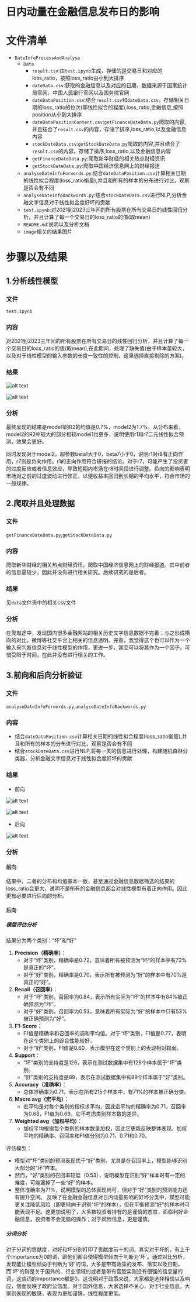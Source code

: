 # 日内动量在金融信息发布日的影响
# 文件清单
- `DateInfoProcessAndAnalyse`
    - `Data` 
        - `result.csv`:由`test.ipynb`生成，存储的是交易日和对应的loss_ratio，按照loss_ratio由小到大排序
        - `dateData.csv`:获取的金融信息以及对应的日期，数据来源于国家统计局官网，中国人民银行官网以及国务院官网
        - `dateDataPosition.csv`:结合`result.csv`和`dateData.csv`，存储相关日期的loss_ratio的位次(即线性拟合的程度),loss_ratio,金融信息,按照position从小到大排序
        - `dateDataPositionContent.csv`:`getFinanceDateData.py`爬取的内容,并且结合了`result.csv`的内容，存储了排序,loss_ratio,以及金融信息内容
        - `stockDateData.csv`:`getStockDateData.py`爬取的内容,并且结合了`result.csv`的内容，存储了排序,loss_ratio,以及金融信息内容
        - `getFinanceDateData.py`:爬取新华财经的相关热点财经资讯
        - `getStockDateData.py`:爬取中国经济信息网上的财经报道
    - `analyseDateInfoForwords.py`:结合`dateDataPosition.csv`计算相关日期的线性拟合程度(loss_ratio衡量),并且和所有的样本的分布进行对比，观察是否会有不同
    - `analyseDateInfoBackwords.py`:结合`stockDateData.csv`进行NLP,分析金融文字信息对于线性拟合度好坏的贡献
    - `test.ipynb`:对2021到2023三年间的所有股票在所有交易日的线性回归分析，并且计算了每一个交易日的loss_ratio的值(取mean)
    - `README.md`:说明以及分析文档
    - `image`相关的结果图片
# 步骤以及结果
## 1.分析线性模型
### 文件
`test.ipynb`
### 内容
对2021到2023三年间的所有股票在所有交易日的线性回归分析，并且计算了每一个交易日的loss_ratio的值(取mean),在此期间，处理了缺失值(由于样本量较大，以及对于线性模型的输入参数的长度一致性的控制，这里选择直接剔除的方案)。
### 结果
![alt text](image/image.png)

![alt text](image/image-1.png)
### 分析
最终呈现的结果是model1的R2的均值是0.7%，model2为1.7%，从分布来看，model2的R2中较大的部分相较model1也更多，说明使用r1和r7二元线性拟合预测，效果会更好。

同时发现对于model2，超参数beta1大于0，beta7小于0，说明r1对r8有正向作用，r7则是负向作用。r1的正向作用符合研报的结论。对于r7，可能产生了投资者的过度反应或者信息效应，导致短期内市场在r8时间段进行调整。负向的影响表明市场对之前的过度波动进行修正，以便收益率回归到长期的平均水平，符合市场的一般规律。

## 2.爬取并且处理数据
### 文件
`getFinanceDateData.py`,`getStockDateData.py`
### 内容
爬取新华财经的相关热点财经资讯，爬取中国经济信息网上的财经报道。其中前者的信息量较少，因此并没有进行相关研究。后续研究的是后者。
### 结果
见`data`文件夹中的相关csv文件
### 分析
在爬取途中，发现国内很多金融网站的相关历史文字信息数据不完善；与之形成横向的对比，微博等社交平台上相关的信息透明、完善，我觉得这个也可以作为一个输入来判断信息对于线性模型的作用，更进一步，甚至可以将其作为一个因子。可惜受限于时间，在此并没有进行相关的工作。

## 3.前向和后向分析验证
### 文件
`analyseDateInfoForwords.py`,`analyseDateInfoBackwords.py`
### 内容
- 结合`dateDataPosition.csv`计算相关日期的线性拟合程度(loss_ratio衡量),并且和所有的样本的分布进行对比，观察是否会有不同
- 结合`stockDateData.csv`进行NLP,将每一天的信息进行处理，构建随机森林分类器，分析金融文字信息对于线性拟合度好坏的贡献
### 结果
- 前向

![alt text](image/image-2.png)

![alt text](image/image-3.png)
- 后向

![alt text](image/image-4.png)

### 分析
#### 前向
结果中，二者的分布和均值基本一致，甚至通过金融信息数据筛选的结果的loss_ratio会更大，说明不是所有的金融信息都会对线性模型有着正向作用。因此更有必要进行后向的分析。
#### 后向
##### 模型评估分析
结果分为两个类别：“坏”和“好”
1. **Precision（精确率）**：
   - 对于“坏”类别，精确率是0.72，意味着所有被预测为“坏”的样本中有72%是真正的“坏”。
   - 对于“好”类别，精确率是0.70，表示所有被预测为“好”的样本中有70%是真正的“好”。
2. **Recall（召回率）**：
   - 对于“坏”类别，召回率为0.84，表示所有实际为“坏”的样本中有84%被正确预测为“坏”。
   - 对于“好”类别，召回率为0.53，意味着所有实际为“好”的样本中只有53%被正确预测为“好”。
3. **F1-Score**：
   - F1值是精确率和召回率的调和平均值。对于“坏”类别，F1值是0.77，表明在这个类别上的综合性能较好。
   - 对于“好”类别，F1值是0.60，表示模型在这个类别上的表现相对较弱。
4. **Support**：
   - “坏”类别的支持度是126，表示在测试数据集中有126个样本属于“坏”类别。
   - “好”类别的支持度是89，表示在测试数据集中有89个样本属于“好”类别。
5. **Accuracy（准确率）**：
   - 总体准确率为0.71，表示在所有215个样本中，有71%的样本被正确分类。
6. **Macro avg（宏平均）**：
   - 宏平均是对每个类别的指标求平均，因此宏平均的精确率为0.71，召回率为0.68，F1值为0.69。它不考虑类别样本数的差异。
7. **Weighted avg（加权平均）**：
   - 加权平均根据每个类别的样本数量加权，因此它更能反映整体表现。加权平均的精确率、召回率和F1值分别为0.71、0.71和0.70。

评估模型：
- 模型对“坏”类别的预测表现优于“好”类别，尤其是在召回率上，模型能够识别大部分的“坏”样本。
- 然而，“好”类别的召回率较低（0.53），说明模型在识别“好”样本时有一定的难度，可能漏掉了一些“好”的样本。
- 整体准确率为71%，说明模型的总体表现尚可，但对于“好”类别的预测能力还有提升空间。
反映了在金融金融信息对日内动量影响的好坏分类中，模型可能更关注降低风险（即更倾向于识别“坏”的样本），但在平衡预测“好”的样本时可能表现不足。这更加说明了，大多数投资者持有的是谨慎的态度，面临利好金融信息，投资者不会无脑的操作；对于风险信息，更是谨慎。
##### 分词分析
对于分词的贡献度，对好和坏分别打印了贡献度前十的词，其实对于坏的，有上千个importance为0的词，即他们都会使得模型倾向于判断为'坏'。通过对比分析，发现能让模型倾向于判断为'好'的词，大多是带有政策的发布、落实以及日期，而'坏'的则是关于国外的、行业领域的或者是带有官腔实则没有很强的信息量的词，这些词的importance都是0。这说明对于政策来说，大家都是选择相信以及响应，侧面反映了政府公信度。对于国外信息，大家选择不关心，对于行业信息，大家则表现的敏感，表现为更加谨慎，线性程度更低。
